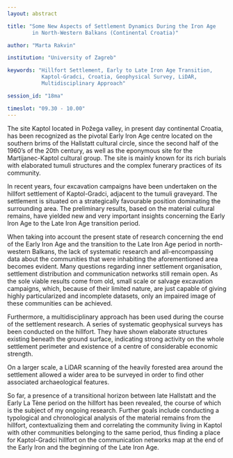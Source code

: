 ```yaml
---
layout: abstract

title: "Some New Aspects of Settlement Dynamics During the Iron Age
        in North-Western Balkans (Continental Croatia)"

author: "Marta Rakvin"

institution: "University of Zagreb"

keywords: "Hillfort Settlement, Early to Late Iron Age Transition,
           Kaptol-Gradci, Croatia, Geophysical Survey, LiDAR,
           Multidisciplinary Approach"

session_id: "18ma"

timeslot: "09.30 - 10.00"
---
```


The site Kaptol located in Požega valley, in present day continental
Croatia, has been recognized as the pivotal Early Iron Age centre
located on the southern brims of the Hallstatt cultural circle, since
the second half of the 1960’s of the 20th century, as well as the
eponymous site for the Martijanec-Kaptol cultural group. The site is
mainly known for its rich burials with elaborated tumuli structures
and the complex funerary practices of its community.

In recent years, four excavation campaigns have been undertaken on the
hillfort settlement of Kaptol-Gradci, adjacent to the tumuli
graveyard. The settlement is situated on a strategically favourable
position dominating the surrounding area. The preliminary results,
based on the material cultural remains, have yielded new and very
important insights concerning the Early Iron Age to the Late Iron Age
transition period.

When taking into account the present state of research concerning the
end of the Early Iron Age and the transition to the Late Iron Age
period in north-western Balkans, the lack of systematic research and
all-encompassing data about the communities that were inhabiting the
aforementioned area becomes evident. Many questions regarding inner
settlement organisation, settlement distribution and communication
networks still remain open. As the sole viable results come from old,
small scale or salvage excavation campaigns, which, because of their
limited nature, are just capable of giving highly particularized and
incomplete datasets, only an impaired image of these communities can
be achieved.

Furthermore, a multidisciplinary approach has been used during the
course of the settlement research. A series of systematic geophysical
surveys has been conducted on the hillfort. They have shown elaborate
structures existing beneath the ground surface, indicating strong
activity on the whole settlement perimeter and existence of a centre
of considerable economic strength.

On a larger scale, a LiDAR scanning of the heavily forested area
around the settlement allowed a wider area to be surveyed in order to
find other associated archaeological features.

So far, a presence of a transitional horizon between late Hallstatt
and the Early La Tène period on the hillfort has been revealed, the
course of which is the subject of my ongoing research. Further goals
include conducting a typological and chronological analysis of the
material remains from the hillfort, contextualizing them and
correlating the community living in Kaptol with other communities
belonging to the same period, thus finding a place for Kaptol-Gradci
hillfort on the communication networks map at the end of the Early
Iron and the beginning of the Late Iron Age.
